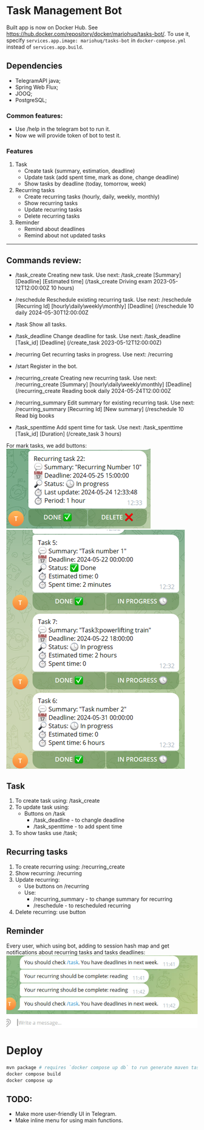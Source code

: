 # Task Management Bot

Built app is now on Docker Hub. See <https://hub.docker.com/repository/docker/mariohuq/tasks-bot/>.
To use it, specify `services.app.image: mariohuq/tasks-bot` in `docker-compose.yml` instead of `services.app.build`.

## Dependencies
 - TelegramAPI java;
 - Spring Web Flux;
 - JOOQ;
 - PostgreSQL;

### Common features:
 - Use /help in the telegram bot to run it.
 - Now we will provide token of bot to test it.

### Features
1. Task
   - Create task (summary, estimation, deadline)
   - Update task (add spent time, mark as done, change deadline)
   - Show tasks by deadline (today, tomorrow, week)
2. Recurring tasks
   - Create recurring tasks (hourly, daily, weekly, monthly)
   - Show recurring tasks
   - Update recurring tasks
   - Delete recurring tasks
3. Reminder
   - Remind about deadlines
   - Remind about not updated tasks

---

## Commands review:

- /task_create
Creating new task. Use next: /task_create [Summary] [Deadline] [Estimated time] (/task_create Driving exam 2023-05-12T12:00:00Z 10 hours)

- /reschedule
Reschedule existing recurring task. Use next: /reschedule [Recurring Id] [hourly\daily\weekly\monthly] [Deadline] (/reschedule 10 daily 2024-05-30T12:00:00Z

- /task
Show all tasks.

- /task_deadline
Change deadline for task. Use next: /task_deadline [Task_id] [Deadline] (/create_task 2023-05-12T12:00:00Z)

- /recurring
Get recurring tasks in progress. Use next: /recurring

- /start
Register in the bot.

- /recurring_create
Creating new recurring task. Use next: /recurring_create [Summary] [hourly\daily\weekly\monthly] [Deadline] (/recurring_create Reading book daily 2024-05-24T12:00:00Z

- /recurring_summary
Edit summary for existing recurring task. Use next: /recurring_summary [Recurring Id] [New summary] (/reschedule 10 Read big books

- /task_spenttime
Add spent time for task. Use next: /task_spenttime [Task_id] [Duration] (/create_task 3 hours)


For mark tasks, we add buttons:
![example1.png](media/example2.png)
![example2.png](media/example1.png)

## Task
1. To create task using: /task_create
2. To update task using:
   - Buttons on /task
     - /task_deadline - to changle deadline
     - /task_spenttime - to add spent time
3. To show tasks use /task;

## Recurring tasks
1. To create recurring using: /recurring_create
2. Show recurring: /recurring
3. Update recurring:
   - Use buttons on /recurring
   - Use:
     - /recurring_summary - to change summary for recurring
     - /reschedule - to rescheduled recurring
4. Delete recurring: use button

## Reminder

Every user, which using bot, adding to session hash map and get notifications about 
recurring tasks and tasks deadlines:
![example3.jpg](media/example3.jpg)

# Deploy

```sh
mvn package # requires `docker compose up db` to run generate maven task.
docker compose build
docker compose up
```

## TODO:

- Make more user-friendly UI in Telegram.
- Make inline menu for using main functions.
